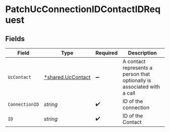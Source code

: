 # PatchUcConnectionIDContactIDRequest


## Fields

| Field                                                                   | Type                                                                    | Required                                                                | Description                                                             |
| ----------------------------------------------------------------------- | ----------------------------------------------------------------------- | ----------------------------------------------------------------------- | ----------------------------------------------------------------------- |
| `UcContact`                                                             | [*shared.UcContact](../../models/shared/uccontact.md)                   | :heavy_minus_sign:                                                      | A contact represents a person that optionally is associated with a call |
| `ConnectionID`                                                          | *string*                                                                | :heavy_check_mark:                                                      | ID of the connection                                                    |
| `ID`                                                                    | *string*                                                                | :heavy_check_mark:                                                      | ID of the Contact                                                       |